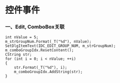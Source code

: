 # 控件事件

### 一、Edit, ComboBox关联

```
int nValue = 5;
m_strGroupNum.Format(_T("%d"), nValue);
SetDlgItemText(IDC_EDIT_GROUP_NUM, m_strGroupNum);
m_comboGroupIdx.ResetContent();
CString str;
for (int i = 0; i < nValue; ++i)
{
	str.Format(_T("%d"), i);
	m_comboGroupIdx.AddString(str);
}
```

### 



